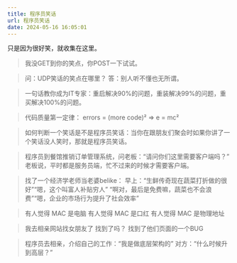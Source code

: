 ```yaml
---
title: 程序员笑话
url: 程序员笑话
date: 2024-05-16 16:05:01
---
```


只是因为很好笑，就收集在这里。

<!-- more -->

> 我没GET到你的笑点，你POST一下试试。

> 问：UDP笑话的笑点在哪里？
> 答：别人听不懂也无所谓。

> 一句话教你成为IT专家：重启解决90%的问题，重装解决99%的问题，重买解决100%的问题。

> 代码质量第一定律： errors = (more code)²  =>  e = mc²

> 如何判断一个笑话是不是程序员笑话：当你在跟朋友们聚会时如果你讲了一个笑话没人笑时，那就是程序员笑话。

> 程序员到餐馆推销订单管理系统，问老板：“请问你们这里需要客户端吗？”
> 老板说，平时都是服务员端，忙不过来的时候才需要客户端。

> 找了一个经济学老师当老婆belike：
> 早上：“生鲜传奇现在蔬菜打折做的很好”“嗯，这个叫富人补贴穷人”
> “啊对，最后是免费嘛，蔬菜也不会浪费”“嗯，企业的市场行为提升了社会效率”

> 有人觉得 MAC 是电脑
> 有人觉得 MAC 是口红
> 有人觉得 MAC 是物理地址

> 我去相亲网站找女朋友了
> 找到了吗？
> 找到了他们页面的一个BUG

> 程序员去相亲，介绍自己的工作：“我是做底层架构的”
> 对方：“什么时候升到高层？”